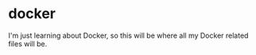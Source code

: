 # docker
I'm just learning about Docker, so this will be where all my Docker related files will be.
